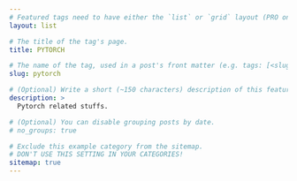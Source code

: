```yaml
---
# Featured tags need to have either the `list` or `grid` layout (PRO only).
layout: list

# The title of the tag's page.
title: PYTORCH

# The name of the tag, used in a post's front matter (e.g. tags: [<slug>]).
slug: pytorch

# (Optional) Write a short (~150 characters) description of this featured tag.
description: >
  Pytorch related stuffs.

# (Optional) You can disable grouping posts by date.
# no_groups: true

# Exclude this example category from the sitemap.
# DON'T USE THIS SETTING IN YOUR CATEGORIES!
sitemap: true
---
```

